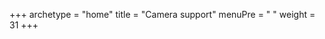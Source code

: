 +++
archetype = "home"
title = "Camera support"
menuPre = "<i class='fas fa-camera'></i> "
weight = 31
+++
